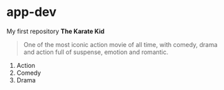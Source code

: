 # app-dev
My first repository
**The Karate Kid**
> One of the most iconic action movie of all time, with comedy, drama and action full of suspense, emotion and romantic.
1. Action
2. Comedy
3. Drama

